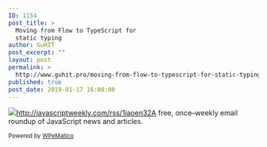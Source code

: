 ```yaml
---
ID: 1154
post_title: >
  Moving from Flow to TypeScript for
  static typing
author: GuHIT
post_excerpt: ""
layout: post
permalink: >
  http://www.guhit.pro/moving-from-flow-to-typescript-for-static-typing/
published: true
post_date: 2019-01-17 16:00:00
---
```

<img class="wpe_imgrss" src="https://res.cloudinary.com/cpress/image/upload/w_1280,e_sharpen:60/ofzbu8co8mmkavurt2il.jpg">http://javascriptweekly.com/rss/1iaoen32A free, once&ndash;weekly email roundup of JavaScript news and articles.<p class="wpematico_credit"><small>Powered by <a href="http://www.wpematico.com" target="_blank">WPeMatico</a></small></p>